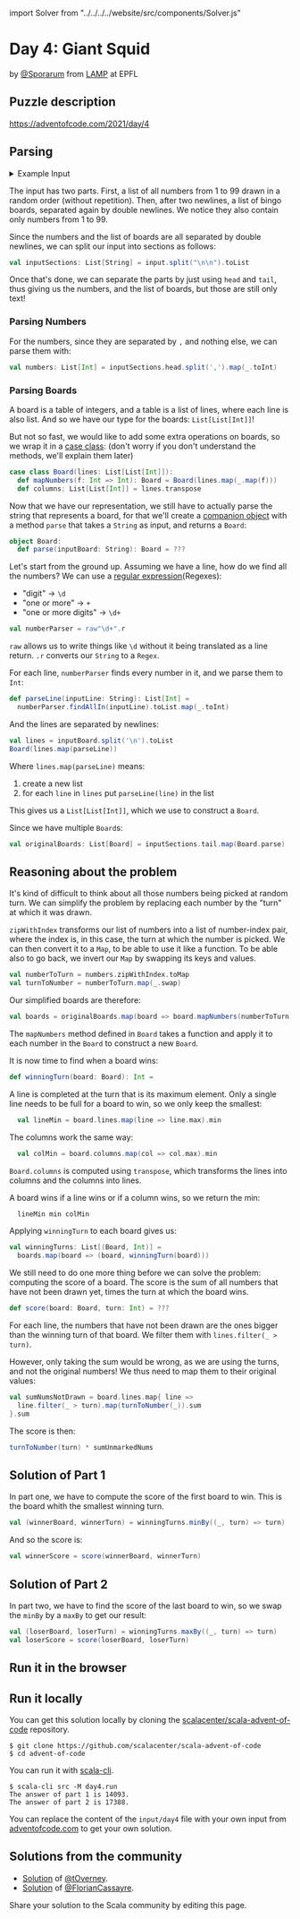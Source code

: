
import Solver from "../../../../website/src/components/Solver.js"

# Day 4: Giant Squid
by [@Sporarum](https://github.com/sporarum) from [LAMP](https://www.epfl.ch/labs/lamp/) at EPFL

## Puzzle description

https://adventofcode.com/2021/day/4


## Parsing 

<details>
  <summary>Example Input</summary>

```
14,30,18,8,3,10,77,4,48,67,28,38,63,43,62,12,68,88,54,32,17,21,83,64,97,53,24,2,60,96,86,23,20,93,65,34,45,46,42,49,71,9,61,16,31,1,29,40,59,87,95,41,39,27,6,25,19,58,80,81,50,79,73,15,70,37,92,94,7,55,85,98,5,84,99,26,66,57,82,75,22,89,74,36,11,76,56,33,13,72,35,78,47,91,51,44,69,0,90,52

13 62 38 10 41
93 59 60 74 75
79 18 57 90 28
56 76 34 96 84
78 42 69 14 19

96 38 62  8  7
78 50 53 29 81
88 45 34 58 52
33 76 13 54 68
59 95 10 80 63

36 26 74 29 55
43 87 46 70 21
 9 17 38 58 63
56 79 85 51  2
50 57 67 86  8

29 78  3 24 79
15 81 20  6 38
97 41 28 42 82
45 68 89 85 92
48 33 40 62  4

<elided>
```
</details>

The input has two parts.
First, a list of all numbers from 1 to 99 drawn in a random order (without repetition).
Then, after two newlines, a list of bingo boards, separated again by double newlines. We notice they also contain only numbers from 1 to 99.

Since the numbers and the list of boards are all separated by double newlines, we can split our input into sections as follows:
```scala
val inputSections: List[String] = input.split("\n\n").toList
```
Once that's done, we can separate the parts by just using `head` and `tail`, thus giving us the numbers, and the list of boards, but those are still only text!

### Parsing Numbers

For the numbers, since they are separated by `,` and nothing else, we can parse them with:
```scala
val numbers: List[Int] = inputSections.head.split(',').map(_.toInt)
```

### Parsing Boards

A board is a table of integers, and a table is a list of lines, where each line is also list.
And so we have our type for the boards: `List[List[Int]]`!

But not so fast, we would like to add some extra operations on boards, so we wrap it in a [case class](https://docs.scala-lang.org/tour/case-classes.html):
(don't worry if you don't understand the methods, we'll explain them later)
```scala
case class Board(lines: List[List[Int]]):
  def mapNumbers(f: Int => Int): Board = Board(lines.map(_.map(f)))
  def columns: List[List[Int]] = lines.transpose
```

Now that we have our representation, we still have to actually parse the string that represents a board, for that we'll create a [companion object](https://docs.scala-lang.org/scala3/book/taste-objects.html) with a method `parse` that takes a `String` as input, and returns a `Board`:

```scala
object Board:
  def parse(inputBoard: String): Board = ???
```

Let's start from the ground up. Assuming we have a line, how do we find all the numbers?
We can use a [regular expression](https://en.wikipedia.org/wiki/Regular_expression)(Regexes): 
 - "digit" -> `\d`
 - "one or more" -> `+`
 - "one or more digits" -> `\d+`

```scala
val numberParser = raw"\d+".r
```
`raw` allows us to write things like `\d` without it being translated as a line return.
`.r` converts our `String` to a `Regex`.

For each line, `numberParser` finds every number in it, and we parse them to `Int`:
```scala
def parseLine(inputLine: String): List[Int] =
  numberParser.findAllIn(inputLine).toList.map(_.toInt)
```
And the lines are separated by newlines:
```scala
val lines = inputBoard.split('\n').toList
Board(lines.map(parseLine))
```

Where `lines.map(parseLine)` means:
1. create a new list
2. for each `line` in `lines` put `parseLine(line)` in the list

This gives us a `List[List[Int]]`, which we use to construct a `Board`.

Since we have multiple `Board`s:
```scala
val originalBoards: List[Board] = inputSections.tail.map(Board.parse)
```

## Reasoning about the problem

It's kind of difficult to think about all those numbers being picked at random turn.
We can simplify the problem by replacing each number by the "turn" at which it was drawn.

`zipWithIndex` transforms our list of numbers into a list of number-index pair, where the index is, in this case, the turn at which the number is picked.
We can then convert it to a `Map`, to be able to use it like a function.
To be able also to go back, we invert our `Map` by swapping its keys and values.

```scala
val numberToTurn = numbers.zipWithIndex.toMap
val turnToNumber = numberToTurn.map(_.swap)
```

Our simplified boards are therefore:
```scala
val boards = originalBoards.map(board => board.mapNumbers(numberToTurn))
```

The `mapNumbers` method defined in `Board` takes a function and apply it to each number in the `Board` to construct a new `Board`.

It is now time to find when a board wins:
```scala
def winningTurn(board: Board): Int =
```
A line is completed at the turn that is its maximum element. Only a single line needs to be full for a board to win, so we only keep the smallest:
```scala
  val lineMin = board.lines.map(line => line.max).min
```
The columns work the same way: 

```scala
  val colMin = board.columns.map(col => col.max).min
```

`Board.columns` is computed using `transpose`, which transforms the lines into columns and the columns into lines.

A board wins if a line wins or if a column wins, so we return the min:
```scala
  lineMin min colMin
```

Applying `winningTurn` to each board gives us:

```scala
val winningTurns: List[(Board, Int)] = 
  boards.map(board => (board, winningTurn(board)))
```

We still need to do one more thing before we can solve the problem: computing the score of a board.
The score is the sum of all numbers that have not been drawn yet, times the turn at which the board wins.

```scala
def score(board: Board, turn: Int) = ???
```

For each line, the numbers that have not been drawn are the ones bigger than the winning turn of that board.
We filter them with `lines.filter(_ > turn)`.

However, only taking the sum would be wrong, as we are using the turns, and not the original numbers!
We thus need to map them to their original values:
```scala
val sumNumsNotDrawn = board.lines.map{ line => 
  line.filter(_ > turn).map(turnToNumber(_)).sum
}.sum
```

The score is then:
```scala
turnToNumber(turn) * sumUnmarkedNums
```

## Solution of Part 1

In part one, we have to compute the score of the first board to win.
This is the board whith the smallest winning turn.
```scala
val (winnerBoard, winnerTurn) = winningTurns.minBy((_, turn) => turn)
```
And so the score is:
```scala
val winnerScore = score(winnerBoard, winnerTurn)
```

## Solution of Part 2
In part two, we have to find the score of the last board to win, so we swap the `minBy` by a `maxBy` to get our result:
```scala
val (loserBoard, loserTurn) = winningTurns.maxBy((_, turn) => turn)
val loserScore = score(loserBoard, loserTurn)
```

## Run it in the browser

<Solver puzzle="day4"/>

## Run it locally

You can get this solution locally by cloning the [scalacenter/scala-advent-of-code](https://github.com/scalacenter/scala-advent-of-code) repository.
```
$ git clone https://github.com/scalacenter/scala-advent-of-code
$ cd advent-of-code
```

You can run it with [scala-cli](https://scala-cli.virtuslab.org/).

```
$ scala-cli src -M day4.run
The answer of part 1 is 14093.
The answer of part 2 is 17388.
```

You can replace the content of the `input/day4` file with your own input from [adventofcode.com](https://adventofcode.com/2021/day/4) to get your own solution.


## Solutions from the community

- [Solution](https://github.com/tOverney/AdventOfCode2021/blob/main/src/main/scala/ch/overney/aoc/day4/) of [@tOverney](https://github.com/tOverney).
- [Solution](https://github.com/FlorianCassayre/AdventOfCode-2021/blob/master/src/main/scala/adventofcode/solutions/Day04.scala) of [@FlorianCassayre](https://github.com/FlorianCassayre).

Share your solution to the Scala community by editing this page.
